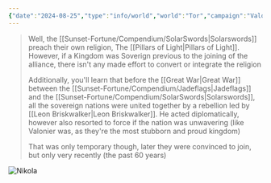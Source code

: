 ```yaml
---
{"date":"2024-08-25","type":"info/world","world":"Tor","campaign":"Valor of Rain","description":null,"icon":"FasNoteSticky","tags":["sf"],"dg-publish":true,"permalink":"/sunset-fortune/compendium/20240809-t2032-solarswords/","dgPassFrontmatter":true,"created":"2024-08-25T20:10:02.854+09:30","updated":"2025-08-21T12:53:27.077+09:30"}
---
```


> Well, the [[Sunset-Fortune/Compendium/SolarSwords\|Solarswords]] preach their own religion, The [[Pillars of Light\|Pillars of Light]]. However, if a Kingdom was Soverign previous to the joining of the alliance, there isn't any made effort to convert or integrate the religion
> 
> Additionally, you'll learn that before the [[Great War\|Great War]] between the [[Sunset-Fortune/Compendium/Jadeflags\|Jadeflags]] and the [[Sunset-Fortune/Compendium/SolarSwords\|Solarswords]], all the sovereign nations were united together by a rebellion led by [[Leon Briskwalker\|Leon Briskwalker]]. He acted diplomatically, however also resorted to force if the nation was unwavering (like Valonier was, as they're the most stubborn and proud kingdom)
> 
> That was only temporary though, later they were convinced to join, but only very recently (the past 60 years)

![Nikola](https://scontent.cdninstagram.com/v/t51.2885-19/456204963_481756338046933_2187639060822176928_n.jpg?stp=dst-jpg_s100x100&_nc_cat=101&ccb=1-7&_nc_sid=fcb8ef&_nc_ohc=4rs4aDnm3sYQ7kNvgFhNARB&_nc_ad=z-m&_nc_cid=0&_nc_ht=scontent.cdninstagram.com&oh=00_AYBytfI7QcpRfALPaK3R-717NTOW1AgJ7YWLJhAmKbG1qg&oe=66D0EB0C)
